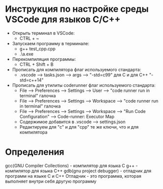 # Инструкция по настройке среды VSCode для языков С/С++
 - Открыть терминал в VSCode:
	- CTRL + ~
 - Запускаем программу в терминале:
	- g++ test_cpp.cpp
	- .\a.exe
 - Перекомпиляция программы:
	- CTRL + Shift + B
 - Прописать для компилятора флаг используемого стандарта:
	- .vscode --> tasks.json --> args --> "-std=c99" для С и для С++ "-std=c++14"
 - Прописать для утилиты coderunner флаг используемого стандарта:
	- File --> Preferences --> Settings --> User --> "code runner run in terminal" галочка
	- File --> Preferences --> Settings --> Workspace --> "code runner run in terminal" галочка
	- File --> Preferences --> Settings --> Workspace --> "Run Code Configuration" --> Code-runner: Executor Map
	- Содержимое добавится в .vscode --> settings.json
	- Редактируем для "c" и для "cpp" те же ключи, что и для компилятора

# Определения
gcc(GNU Compiler Collections) - компилятор для языка С 
g++ - компилятор для языка С++
gdb(gnu project debugger) - отладчик для программ на языке С и С++
Отладчик - это программа, которая выполняет внутри себя другую программу